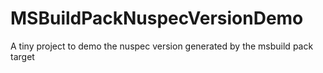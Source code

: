 # MSBuildPackNuspecVersionDemo
A tiny project to demo the nuspec version generated by the msbuild pack target
